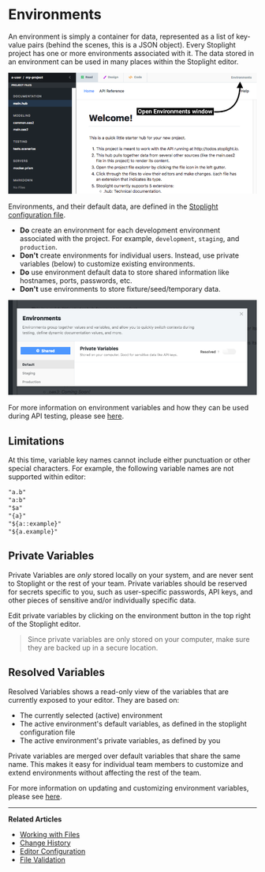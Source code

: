 # Environments

An environment is simply a container for data, represented as a list of key-value pairs (behind the scenes, this is a JSON object). Every Stoplight project has one or more environments associated with it. The data stored in an environment can be used in many places within the Stoplight editor.

![How to open the Environments window](https://github.com/stoplightio/docs/blob/develop/assets/images/environments.png?raw=true)

Environments, and their default data, are defined in the [Stoplight configuration file](/platform/editor-basics/editor-configuration).

* **Do** create an environment for each development environment associated with the project. For example, `development`, `staging`, and `production`.
* **Don't** create environments for individual users. Instead, use private variables (below) to customize existing environments.
* **Do** use environment default data to store shared information like hostnames, ports, passwords, etc.
* **Don't** use environments to store fixture/seed/temporary data.

![The Environments Window](https://github.com/stoplightio/docs/blob/develop/assets/images/environments2.png?raw=true)

For more information on environment variables and how they can be used during API testing, please
see [here](/testing/using-variables/environment).

## Limitations

At this time, variable key names cannot include either punctuation or other special characters. For example, the following variable names are not supported within editor:

```
"a.b"
"a:b"
"$a"
"{a}"
"${a::example}"
"${a.example}"
```

## Private Variables

Private Variables are _only_ stored locally on your system,
and are never sent to Stoplight or the rest of your team. Private variables
should be reserved for secrets specific to you, such as user-specific passwords,
API keys, and other pieces of sensitive and/or individually specific data.

Edit private variables by clicking on the environment button in the top right of the Stoplight editor.

> Since private variables are only stored on your computer, make sure they are
> backed up in a secure location.

## Resolved Variables

Resolved Variables shows a read-only view of the variables that are currently
exposed to your editor. They are based on:

* The currently selected (active) environment
* The active environment's default variables, as defined in the stoplight configuration file
* The active environment's private variables, as defined by you

Private variables are merged over default variables that share the same name. This makes it easy
for individual team members to customize and extend environments without affecting the rest of the team.

For more information on updating and customizing environment variables, please
see [here](/platform/editor-basics/editor-configuration).

---

**Related Articles**

* [Working with Files](/platform/editor-basics/working-with-files)
* [Change History](/platform/editor-basics/change-history)
* [Editor Configuration](/platform/editor-basics/editor-configuration)
* [File Validation](/platform/editor-basics/file-validation)
